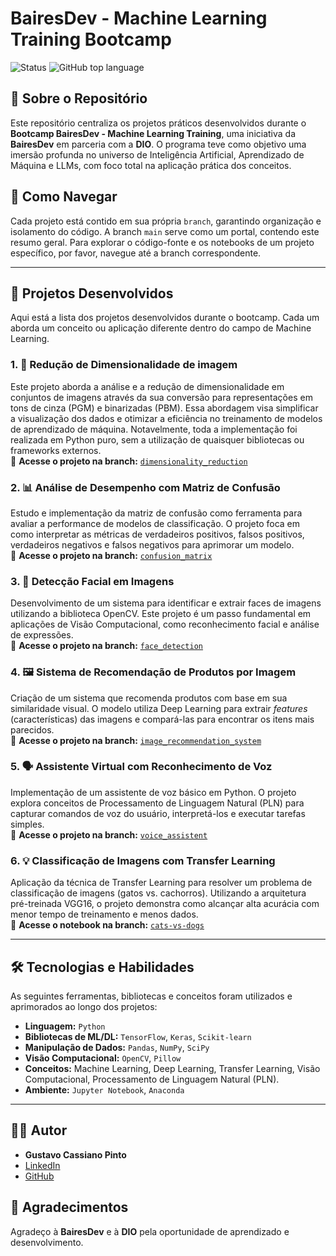 # BairesDev - Machine Learning Training Bootcamp

![Status](https://img.shields.io/badge/Status-Concluído-brightgreen)
![GitHub top language](https://img.shields.io/github/languages/top/guscassiano/Dio_ML_bootcamp)

## 📄 Sobre o Repositório

Este repositório centraliza os projetos práticos desenvolvidos durante o **Bootcamp BairesDev - Machine Learning Training**, uma iniciativa da **BairesDev** em parceria com a **DIO**. O programa teve como objetivo uma imersão profunda no universo de Inteligência Artificial, Aprendizado de Máquina e LLMs, com foco total na aplicação prática dos conceitos.

## 🚀 Como Navegar

Cada projeto está contido em sua própria `branch`, garantindo organização e isolamento do código. A branch `main` serve como um portal, contendo este resumo geral. Para explorar o código-fonte e os notebooks de um projeto específico, por favor, navegue até a branch correspondente.

---

## 📂 Projetos Desenvolvidos

Aqui está a lista dos projetos desenvolvidos durante o bootcamp. Cada um aborda um conceito ou aplicação diferente dentro do campo de Machine Learning.

### 1. 🧠 Redução de Dimensionalidade de imagem
Este projeto aborda a análise e a redução de dimensionalidade em conjuntos de imagens através da sua conversão para representações em tons de cinza (PGM) e binarizadas (PBM). Essa abordagem visa simplificar a visualização dos dados e otimizar a eficiência no treinamento de modelos de aprendizado de máquina. Notavelmente, toda a implementação foi realizada em Python puro, sem a utilização de quaisquer bibliotecas ou frameworks externos.
<br>
🔗 **Acesse o projeto na branch:** [`dimensionality_reduction`](https://github.com/guscassiano/Dio_ML_bootcamp/tree/dimensionality_reduction)

### 2. 📊 Análise de Desempenho com Matriz de Confusão
Estudo e implementação da matriz de confusão como ferramenta para avaliar a performance de modelos de classificação. O projeto foca em como interpretar as métricas de verdadeiros positivos, falsos positivos, verdadeiros negativos e falsos negativos para aprimorar um modelo.
<br>
🔗 **Acesse o projeto na branch:** [`confusion_matrix`](https://github.com/guscassiano/Dio_ML_bootcamp/tree/confusion_matrix)

### 3. 📸 Detecção Facial em Imagens
Desenvolvimento de um sistema para identificar e extrair faces de imagens utilizando a biblioteca OpenCV. Este projeto é um passo fundamental em aplicações de Visão Computacional, como reconhecimento facial e análise de expressões.
<br>
🔗 **Acesse o projeto na branch:** [`face_detection`](https://github.com/guscassiano/Dio_ML_bootcamp/tree/face_detection)

### 4. 🖼️ Sistema de Recomendação de Produtos por Imagem
Criação de um sistema que recomenda produtos com base em sua similaridade visual. O modelo utiliza Deep Learning para extrair *features* (características) das imagens e compará-las para encontrar os itens mais parecidos.
<br>
🔗 **Acesse o projeto na branch:** [`image_recommendation_system`](https://github.com/guscassiano/Dio_ML_bootcamp/tree/image_recommendation_system)

### 5. 🗣️ Assistente Virtual com Reconhecimento de Voz
Implementação de um assistente de voz básico em Python. O projeto explora conceitos de Processamento de Linguagem Natural (PLN) para capturar comandos de voz do usuário, interpretá-los e executar tarefas simples.
<br>
🔗 **Acesse o projeto na branch:** [`voice_assistent`](./tree/voice_assistent)

### 6. 💡 Classificação de Imagens com Transfer Learning
Aplicação da técnica de Transfer Learning para resolver um problema de classificação de imagens (gatos vs. cachorros). Utilizando a arquitetura pré-treinada VGG16, o projeto demonstra como alcançar alta acurácia com menor tempo de treinamento e menos dados.
<br>
🔗 **Acesse o notebook na branch:** [`cats-vs-dogs`](https://github.com/guscassiano/Dio_ML_bootcamp/tree/cats-vs-dogs)

---

## 🛠️ Tecnologias e Habilidades

As seguintes ferramentas, bibliotecas e conceitos foram utilizados e aprimorados ao longo dos projetos:

* **Linguagem:** `Python`
* **Bibliotecas de ML/DL:** `TensorFlow`, `Keras`, `Scikit-learn`
* **Manipulação de Dados:** `Pandas`, `NumPy`, `SciPy`
* **Visão Computacional:** `OpenCV`, `Pillow`
* **Conceitos:** Machine Learning, Deep Learning, Transfer Learning, Visão Computacional, Processamento de Linguagem Natural (PLN).
* **Ambiente:** `Jupyter Notebook`, `Anaconda`

---

## 👨‍💻 Autor

* **Gustavo Cassiano Pinto**
* [LinkedIn](https://linkedin.com/in/gustavocassiano-dev)
* [GitHub](https://github.com/guscassiano)

## 🙏 Agradecimentos

Agradeço à **BairesDev** e à **DIO** pela oportunidade de aprendizado e desenvolvimento.
